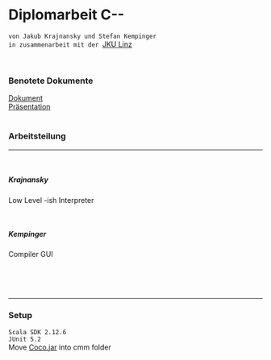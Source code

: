 # Diplomarbeit C--


`von Jakub Krajnansky und Stefan Kempinger`  
`in zusammenarbeit mit der `[JKU Linz](ssw.jku.at)

<br>

### Benotete Dokumente

[Dokument](diplomarbeit_kempinger.pdf) 
<br>
[Präsentation](https://docs.google.com/presentation/d/1ohpukokDTDX9GDIN6kHwtNhM4LCp17UErPJclR3NXAA/edit)
<br>
<br>

### Arbeitsteilung  

---
<br>

##### Krajnansky

Low Level -ish Interpreter

<br>


##### Kempinger
Compiler
GUI

<br>
<br>
<br>


---
### Setup

`Scala SDK 2.12.6 `<br>
`JUnit 5.2`<br>
Move [Coco.jar](http://www.ssw.uni-linz.ac.at/Coco/Java/Coco.jar) into cmm folder
